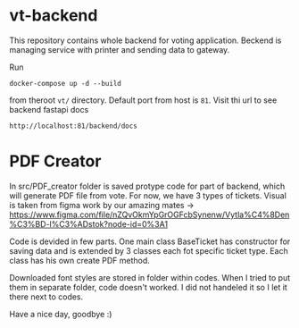 # vt-backend
This repository contains whole backend for voting application. Beckend is managing service with printer and sending data to gateway.


Run
```
docker-compose up -d --build
```

from theroot `vt/` directory. Default port from host is `81`. Visit thi url to see backend fastapi docs

```
http://localhost:81/backend/docs
```




# PDF Creator

In src/PDF_creator folder is saved protype code for part of backend, which will generate PDF file from vote. For now, we have 3 types of tickets. Visual is taken from figma work by our amazing mates -> https://www.figma.com/file/nZQvOkmYpGrOGFcbSynenw/Vytla%C4%8Den%C3%BD-l%C3%ADstok?node-id=0%3A1

Code is devided in few parts. One main class BaseTicket has constructor for saving data and is extended by 3 classes each fot specific ticket type. Each class has his own create PDF method.

Downloaded font styles are stored in folder within codes. When I tried to put them in separate folder, code doesn't worked. I did not handeled it so I let it there next to codes. 

Have a nice day, goodbye :)
